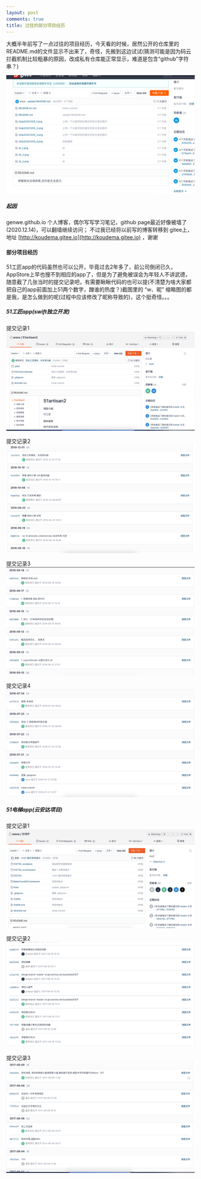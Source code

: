 ```yaml
---
layout: post
comments: true
title: 过往的部分项目经历
---
```


大概半年前写了一点过往的项目经历，今天看的时候，居然公开的仓库里的README.md的文件显示不出来了，奇怪，先搬到这边试试(猜测可能是因为码云拦截机制比较粗暴的原因，改成私有仓库能正常显示，难道是包含“github”字符串？)

![_config.yml](/images/history_1.png)

##### 起因 
genwe.github.io 个人博客，偶尔写写学习笔记，github page最近好像被墙了(2020.12.14)，可以翻墙继续访问；
不过我已经将以前写的博客转移到 gitee上，地址 [http://koudema.gitee.io](http://koudema.gitee.io) ，谢谢

#### 部分项目经历

51工匠app的代码虽然也可以公开，毕竟过去2年多了，前公司倒闭已久，AppStore上早也搜不到相应的app了，但是为了避免被误会为年轻人不讲武德，随意截了几张当时的提交记录吧，有需要瞅瞅代码的也可以提(不清楚为啥大家都把自己的app前面加上51两个数字，蹭谁的热度？)截图里的 “w、昵” 缩略图的都是我，是怎么做到的呢(过程中应该修改了昵称导致的)，这个挺奇怪。。。

##### 51工匠app(swift独立开发)

提交记录1
![_config.yml](/images/Snip20201205_4.png)

提交记录2
![_config.yml](/images/Snip20201205_1.png)

提交记录3
![_config.yml](/images/Snip20201205_2.png)

提交记录4
![_config.yml](/images/Snip20201205_3.png)

##### 51电梯app(云安达项目)

提交记录1
![_config.yml](/images/dt_1.png)

提交记录2
![_config.yml](/images/dt_2.png)

提交记录3
![_config.yml](/images/dt_3.png)

